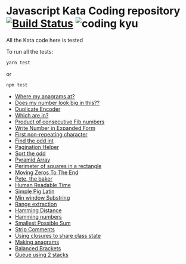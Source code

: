 # Javascript Kata Coding repository [![Build Status](https://travis-ci.com/fpineda3105/kata-coding.svg?branch=master)](https://travis-ci.com/fpineda3105/kata-coding) ![coding kyu](https://www.codewars.com/users/fpineda3105/badges/micro)
 
All the Kata code here is tested

To run all the tests:
```bash
yarn test 
```
or

```bash
npm test
```

- [Where my anagrams at?](https://www.codewars.com/kata/523a86aa4230ebb5420001e1/)
- [Does my number look big in this??](https://www.codewars.com/kata/523a86aa4230ebb5420001e1/)
- [Duplicate Encoder](https://www.codewars.com/kata/54b42f9314d9229fd6000d9c/)
- [Which are in?](https://www.codewars.com/kata/550554fd08b86f84fe000a58/)
- [Product of consecutive Fib numbers](https://www.codewars.com/kata/5541f58a944b85ce6d00006a/)
- [Write Number in Expanded Form](https://www.codewars.com/kata/5842df8ccbd22792a4000245)
- [First non-repeating character](https://www.codewars.com/kata/52bc74d4ac05d0945d00054e)
- [Find the odd int](https://www.codewars.com/kata/54da5a58ea159efa38000836)
- [Pagination Helper](https://www.codewars.com/kata/515bb423de843ea99400000a)
- [Sort the odd](https://www.codewars.com/kata/578aa45ee9fd15ff4600090d/)
- [Pyramid Array](https://www.codewars.com/kata/515f51d438015969f7000013)
- [Perimeter of squares in a rectangle](https://www.codewars.com/kata/559a28007caad2ac4e000083/)
- [Moving Zeros To The End](https://www.codewars.com/kata/52597aa56021e91c93000cb0)
- [Pete, the baker](https://www.codewars.com/kata/525c65e51bf619685c000059)
- [Human Readable Time](https://www.codewars.com/kata/52685f7382004e774f0001f7/)
- [Simple Pig Latin](https://www.codewars.com/kata/520b9d2ad5c005041100000f/)
- [Min window Substring](https://coderbyte.com/information/Min%20Window%20Substring)
- [Range extraction](https://www.codewars.com/kata/51ba717bb08c1cd60f00002f)
- [Hamming Distance](https://www.codewars.com/kata/5410c0e6a0e736cf5b000e69/javascript)
- [Hamming numbers](https://www.codewars.com/kata/526d84b98f428f14a60008da/)
- [Smallest Possible Sum](https://www.codewars.com/kata/52f677797c461daaf7000740/javascript)
- [Strip Comments](https://www.codewars.com/kata/51c8e37cee245da6b40000bd/javascript)
- [Using closures to share class state](https://www.codewars.com/kata/53583765d5493bfdf5001b35/javascript)
- [Making anagrams](https://www.hackerrank.com/challenges/ctci-making-anagrams/)
- [Balanced Brackets](https://www.hackerrank.com/challenges/balanced-brackets/problem)
- [Queue using 2 stacks](https://www.hackerrank.com/challenges/ctci-queue-using-two-stacks/)